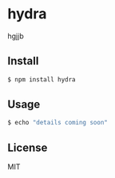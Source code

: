 # hydra

hgjjb


## Install

```bash
$ npm install hydra
```


## Usage

```bash
$ echo "details coming soon"
```


## License

MIT
